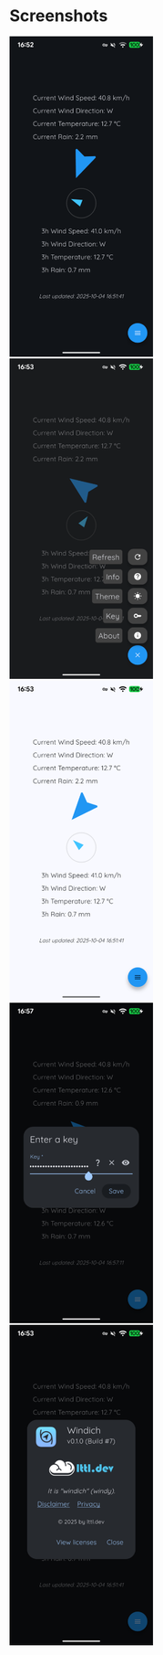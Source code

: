 # Screenshots

<img alt="Windich screenshot" src="app-0-main-screen.png" width="50%"/>

<img alt="Windich screenshot" src="app-1-floating-buttons.png" width="50%"/>

<img alt="Windich screenshot" src="app-2-light-theme.png" width="50%"/>

<img alt="Windich screenshot" src="app-3-key-entry.png" width="50%"/>

<img alt="Windich screenshot" src="app-4-about.png" width="50%"/>